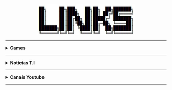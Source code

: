 <div align="Center"> 
<a 
  href="https://github.com/n3ur0cr45h/Links/blob/main/Links.jpg"> <img src="https://raw.githubusercontent.com/n3ur0cr45h/Links/main/Links.jpg" alt="Puppet Image">
</a>
</div>

----

<details>
  <summary><b> Games </b></summary>
<div align="Center"> 
<br>

| Título         | Descrição                   | URL                                                                                 | 
| ---------------| ----------------------------|-------------------------------------------------------------------------------------| 
| PCGamingWiki   | Troubleshoot de Games       | https://www.pcgamingwiki.com/wiki/Home                                              |
| SteamDB        | Banco de Dados - Steam      | https://steamdb.info/                                                               |
| GG Deals       | KeyShop Hub                 | https://gg.deals/                                                                   |
| Eneba          | Keyshop Hub - Terceira      | https://www.eneba.com/                                                              |

</div> 
</details>

----

<details>
  <summary><b> Notícias T.I </b></summary>
<div align="Center"> 
<br>

| Título         | Descrição                   | URL                                                                                 | 
| ---------------| ----------------------------|-------------------------------------------------------------------------------------| 
| TechPowerUp    | Notícias / Hardware         | https://www.techpowerup.com/                                                        |
| Tom's Hardware | Notícias / Hardware         | https://www.tomshardware.com/                                                       |
| AnandTech      | Notícias / Hardware         | https://www.anandtech.com/                                                          |
| The Guru of 3D | Reviews / Hardware          | https://www.guru3d.com/                                                             |

</div> 
</details>

----

<details>
  <summary><b> Canais Youtube </b></summary>
<div align="Center"> 
<br>

| Título           | Descrição                        | URL                                                                                 | 
| -----------------| ---------------------------------|-------------------------------------------------------------------------------------| 
| Hardware Canucks | Reviews / Hardware               | https://www.youtube.com/user/HardwareCanucks                                        | 

</div> 
</details>

----
